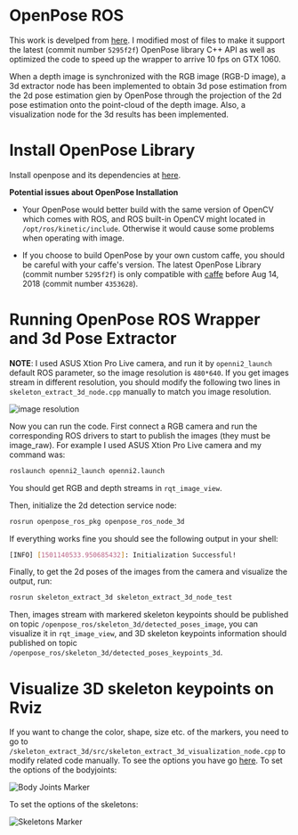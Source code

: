 OpenPose ROS
============

This work is develped from [here](https://github.com/stevenjj/openpose_ros). I modified most of files to make it support the latest (commit number `5295f2f`) OpenPose library C++ API as well as optimized the code to speed up the wrapper to arrive 10 fps on GTX 1060.

When a depth image is synchronized with the RGB image (RGB-D image), a 3d extractor node has been implemented to obtain 3d pose estimation from the 2d pose estimation gien by OpenPose through the projection of the 2d pose estimation onto the point-cloud of the depth image. Also, a visualization node for the 3d results has been implemented.

# Install OpenPose Library
Install openpose and its dependencies at [here](https://github.com/CMU-Perceptual-Computing-Lab/openpose/blob/master/doc/installation.md).
    
**Potential issues about OpenPose Installation**
    
* Your OpenPose would better build with the same version of OpenCV which comes with ROS, and ROS built-in OpenCV might located in `/opt/ros/kinetic/include`. Otherwise it would cause some problems when operating with image.

* If you choose to build OpenPose by your own custom caffe, you should be careful with your caffe's version. The latest OpenPose Library (commit number `5295f2f`) is only compatible with [caffe](https://github.com/BVLC/caffe) before Aug 14, 2018 (commit number `4353628`).

# Running OpenPose ROS Wrapper and 3d Pose Extractor
**NOTE**: I used ASUS Xtion Pro Live camera, and run it by `openni2_launch` default ROS parameter, so the image resolution is `480*640`. If you get images stream in different resolution, you should modify the following two lines in `skeleton_extract_3d_node.cpp` manually to match you image resolution.
    
![image resolution](https://github.com/msr-peng/openpose_ros/blob/master/images/resolution.png)
    
Now you can run the code. First connect a RGB camera and run the corresponding ROS drivers to start to publish the images (they must be image_raw). For example I used ASUS Xtion Pro Live camera and my command was:
    
   ```bash
   roslaunch openni2_launch openni2.launch
   ```
You should get RGB and depth streams in `rqt_image_view`.
    
Then, initialize the 2d detection service node:
    
   ```bash
   rosrun openpose_ros_pkg openpose_ros_node_3d
   ```
If everything works fine you should see the following output in your shell:
    
   ```bash
   [INFO] [1501140533.950685432]: Initialization Successful!
   ```
    
Finally, to get the 2d poses of the images from the camera and visualize the output, run:
   ```bash
   rosrun skeleton_extract_3d skeleton_extract_3d_node_test
   ```
    
Then, images stream with markered skeleton keypoints should be published on topic `/openpose_ros/skeleton_3d/detected_poses_image`, you can visualize it in `rqt_image_view`, and 3D skeleton keypoints information should published on topic `/openpose_ros/skeleton_3d/detected_poses_keypoints_3d`.

# Visualize 3D skeleton keypoints on Rviz
If you want to change the color, shape, size etc. of the markers, you need to go to `/skeleton_extract_3d/src/skeleton_extract_3d_visualization_node.cpp` to modify related code manually. To see the options you have go [here](http://wiki.ros.org/rviz/DisplayTypes/Marker).
To set the options of the bodyjoints:
    
![Body Joints Marker](https://github.com/msr-peng/openpose_ros/blob/master/images/joints_marker.png)
    
To set the options of the skeletons:
    
![Skeletons Marker](https://github.com/msr-peng/openpose_ros/blob/master/images/skeletons_marker.png)
